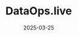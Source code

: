 ---  
layout: startup_page  
title: "DataOps.live"  
id: "dataops.live"  
permalink: "/dataopslivedataops.live03252025/"  
website: "http://www.dataops.live"  
funding_round: "Strategic Investment"  
funding_amount: ""  
investors: "Snowflake Ventures"  
about: "DataOps.live, The Data Products Company, delivers productivity breakthroughs for data teams by enabling agile DevOps automation and a powerful Developer Experience to modern data platforms. Their SaaS platform provides automation, orchestration, continuous testing, and unified observability to deliver the Data Products at the speed the business needs."  
markets: "Data Engineering"  
hq: "San Mateo, California, United States"  
founded_year: ""  
linkedin: "https://www.linkedin.com/company/dataopslive"  
twitter: ""  
instagram: ""  
facebook: ""  
crunchbase: "https://www.crunchbase.com/organization/dataops"  
pitchbook: "https://pitchbook.com/profiles/company/491050-99"  

date_display: "25-Mar-2025"  
date: "2025-03-25"

# SEO Optimization  
meta_title: "DataOps.live - Strategic Investment"  
meta_description: "DataOps.live, DataOps.live, The Data Products Company, delivers productivity breakthroughs for data teams by enabling agile DevOps automation and a powerful Develop..."  
meta_keywords: "DataOps.live, Data Engineering, Strategic Investment funding"  
canonical_url: "https://startup.projectstartups.com/dataopslivedataops.live03252025/"  
---
